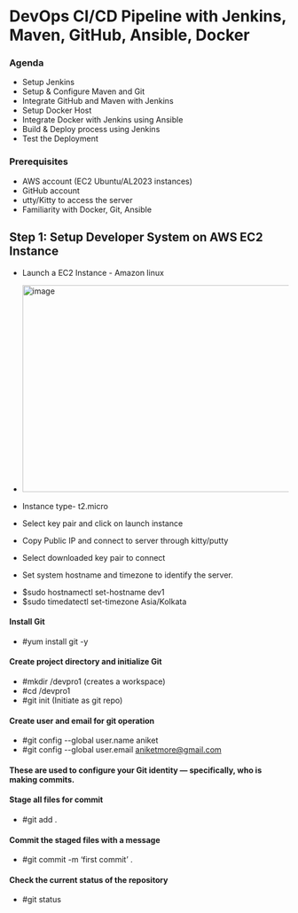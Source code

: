 # DevOps CI/CD Pipeline with Jenkins, Maven, GitHub, Ansible, Docker
### Agenda
- Setup Jenkins
- Setup & Configure Maven and Git
- Integrate GitHub and Maven with Jenkins
- Setup Docker Host
- Integrate Docker with Jenkins using Ansible
- Build & Deploy process using Jenkins
- Test the Deployment
  
### Prerequisites
- AWS account (EC2 Ubuntu/AL2023 instances)
- GitHub account
- utty/Kitty to access the server
- Familiarity with Docker, Git, Ansible
## Step 1: Setup Developer System on AWS EC2 Instance
- Launch a EC2 Instance - Amazon linux
- <img width="529" height="373" alt="image" src="https://github.com/user-attachments/assets/daab318d-dc4d-4168-9737-7a273ae48276" />

- Instance type- t2.micro
- Select key pair and click on launch instance
- Copy Public IP and connect to server through kitty/putty
- Select downloaded key pair to connect
- Set system hostname and timezone to identify the server.
* $sudo hostnamectl set-hostname dev1
* $sudo timedatectl set-timezone Asia/Kolkata
  
#### Install Git
* #yum install git -y 

#### Create project directory and initialize Git

* #mkdir /devpro1   (creates a workspace)
* #cd /devpro1
* #git init		(Initiate as git repo)
  
#### Create user and email for git operation
* #git config --global user.name aniket
* #git config --global user.email aniketmore@gmail.com

#### These are used to configure your Git identity — specifically, who is making commits.
#### Stage all files for commit
* #git add . 

#### Commit the staged files with a message
* #git commit -m ‘first commit’ .   

#### Check the current status of the repository
* #git status

